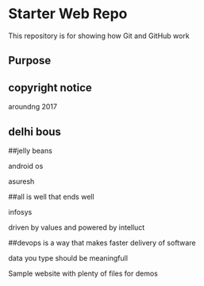 # Starter Web Repo

This repository is for showing how Git and GitHub work

## Purpose

## copyright notice

aroundng 2017

## delhi bous

##jelly beans

android os 

asuresh

##all is well that ends well

infosys

driven by values and powered by intelluct


##devops is a way that makes faster delivery of software

data you type should be meaningfull


Sample website with plenty of files for demos
